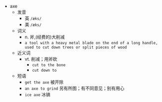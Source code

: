 - axe
  - 发音
    - 英 `/æks/`
    - 美 `/æks/`
  - 词义
    - n. 斧,(经费的)大削减
    - `a tool with a heavy metal blade on the end of a long handle, used to cut down trees or split pieces of wood`
  - 近义词
    - vt. 削减；用斧砍
      - `cut to the bone`
      - `cut down to`
  - 短语
    - `get the axe` 被开除 
    - `an axe to grind` 另有所图；有不同意见；别有用心 
    - `ice axe` 冰镐 
